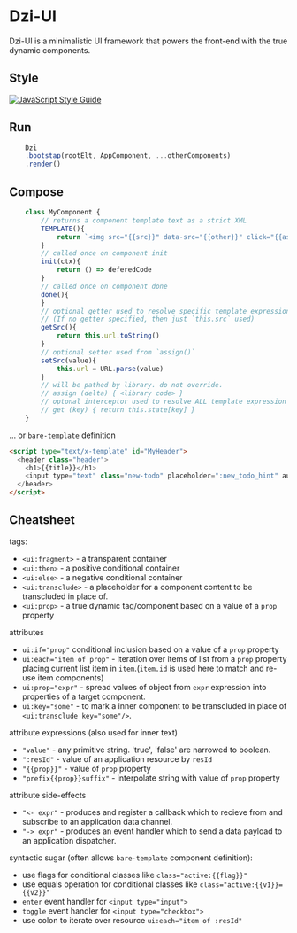 Dzi-UI
======
Dzi-UI is a minimalistic UI framework 
that powers the front-end with the true dynamic components.

Style
-----
[![JavaScript Style Guide](https://img.shields.io/badge/code_style-standard-brightgreen.svg)](https://standardjs.com)

Run
---

```js
    Dzi
    .bootstap(rootElt, AppComponent, ...otherComponents)
    .render()
```  

Compose
-------

```js
    class MyComponent {
        // returns a component template text as a strict XML
        TEMPLATE(){
            return `<img src="{{src}}" data-src="{{other}}" click="{{assign}}"/>`
        }
        // called once on component init
        init(ctx){
            return () => deferedCode
        }
        // called once on component done
        done(){
        }
        // optional getter used to resolve specific template expression placeholder.
        // (If no getter specified, then just `this.src` used)
        getSrc(){
            return this.url.toString()
        }
        // optional setter used from `assign()`
        setSrc(value){
            this.url = URL.parse(value)
        }
        // will be pathed by library. do not override.
        // assign (delta) { <library code> }
        // optonal interceptor used to resolve ALL template expression placeholder.
        // get (key) { return this.state[key] }
    }
```  
... or `bare-template` definition
```html
<script type="text/x-template" id="MyHeader">
  <header class="header">
    <h1>{{title}}</h1>
    <input type="text" class="new-todo" placeholder=":new_todo_hint" autofocus="true" enter="-> add"/> 
  </header>
</script>
```

Cheatsheet
----------

tags:
 - `<ui:fragment>` - a transparent container
 - `<ui:then>` - a positive conditional container
 - `<ui:else>` - a negative conditional container
 - `<ui:transclude>` - a placeholder for a component content to be transcluded in place of.
 - `<ui:prop>` - a true dynamic tag/component based on a value of a `prop` property
 
attributes
 - `ui:if="prop"` conditional inclusion based on a value of a `prop` property
 - `ui:each="item of prop"` - iteration over items of list from a `prop` property placing current list item in `item`.(`item.id` is used here to match and re-use item components)
 - `ui:prop="expr"` - spread values of object from `expr` expression into properties of a target component.
 - `ui:key="some"` - to mark a inner component to be transcluded in place of `<ui:transclude key="some"/>`.

attribute expressions (also used for inner text)
 - `"value"` - any primitive string. 'true', 'false' are narrowed to boolean.
 - `":resId"` - value of an application resource by `resId`
 - `"{{prop}}"` - value of `prop` property
 - `"prefix{{prop}}suffix"` - interpolate string with value of `prop` property

attribute side-effects
 - `"<- expr"` - produces and register a callback which to recieve from and subscribe to an application data channel.
 - `"-> expr"` - produces an event handler which to send a data payload to an application dispatcher.

syntactic sugar (often allows `bare-template` component definition):
 - use flags for conditional classes like `class="active:{{flag}}"`
 - use equals operation for conditional classes like `class="active:{{v1}}={{v2}}"`
 - `enter` event handler for `<input type="input">`
 - `toggle` event handler for `<input type="checkbox">`
 - use colon to iterate over resource `ui:each="item of :resId"`
 